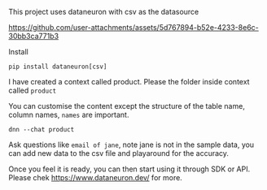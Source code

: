 This project uses dataneuron with csv as the datasource


https://github.com/user-attachments/assets/5d767894-b52e-4233-8e6c-30bb3ca771b3

Install

```
pip install dataneuron[csv]
```

I have created a context called product. Please the folder inside context called `product`

You can customise the content except the structure of the table name, column names, `names`
are important.

```
dnn --chat product
```

Ask questions like `email of jane`, note jane is not in the sample data, you can add new data
to the csv file and playaround for the accuracy.

Once you feel it is ready, you can then start using it through SDK or API.
Please chek https://www.dataneuron.dev/ for more.



